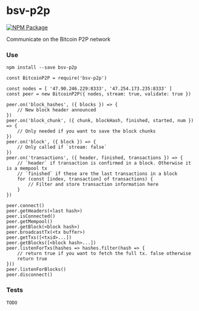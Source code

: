 # bsv-p2p

[![NPM Package](https://img.shields.io/npm/v/bsv-p2p.svg?style=flat-square)](https://www.npmjs.org/package/bsv-p2p)

Communicate on the Bitcoin P2P network

### Use

`npm install --save bsv-p2p`

```
const BitcoinP2P = require('bsv-p2p')

const nodes = [ '47.90.246.229:8333', '47.254.173.235:8333' ]
const peer = new BitcoinP2P({ nodes, stream: true, validate: true })

peer.on('block_hashes', ({ blocks }) => {
    // New block header announced
})
peer.on('block_chunk', ({ chunk, blockHash, finished, started, num }) => {
    // Only needed if you want to save the block chunks
})
peer.on('block', ({ block }) => {
    // Only called if `stream: false`
})
peer.on('transactions', ({ header, finished, transactions }) => {
    // `header` if transaction is confirmed in a block. Otherwise it is a mempool tx
    // `finished` if these are the last transactions in a block
    for (const [index, transaction] of transactions) {
        // Filter and store transaction information here
    }
})

peer.connect()
peer.getHeaders(<last hash>)
peer.isConnected()
peer.getMempool()
peer.getBlock(<block hash>)
peer.broadcastTx(<tx buffer>)
peer.getTxs([<txid>...])
peer.getBlocks([<block hash>...])
peer.listenForTxs(hashes => hashes.filter(hash => {
    // return true if you want to fetch the full tx. false otherwise
    return true
}))
peer.listenForBlocks()
peer.disconnect()
```

### Tests

`TODO`
